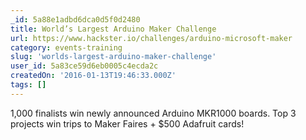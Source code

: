 ```yaml
---
_id: 5a88e1adbd6dca0d5f0d2480
title: World’s Largest Arduino Maker Challenge
url: https://www.hackster.io/challenges/arduino-microsoft-maker
category: events-training
slug: 'worlds-largest-arduino-maker-challenge'
user_id: 5a83ce59d6eb0005c4ecda2c
createdOn: '2016-01-13T19:46:33.000Z'
tags: []
---
```


1,000 finalists win newly announced Arduino MKR1000 boards. Top 3 projects win trips to Maker Faires + $500 Adafruit cards!
